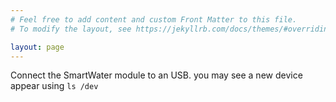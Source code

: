 ```yaml
---
# Feel free to add content and custom Front Matter to this file.
# To modify the layout, see https://jekyllrb.com/docs/themes/#overriding-theme-defaults

layout: page
---
```


Connect the SmartWater module to an USB. you may see a new device appear using `ls /dev`